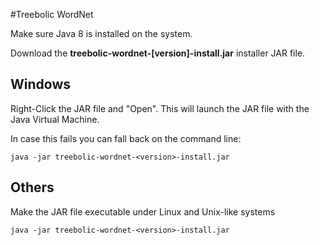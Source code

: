 #Treebolic WordNet

Make sure Java 8 is installed on the system.

Download the **treebolic-wordnet-[version]-install.jar** installer JAR file.

## Windows

Right-Click the JAR file and "Open". This will launch the
JAR file with the Java Virtual Machine.

In case this fails you can fall back on the command line:

	java -jar treebolic-wordnet-<version>-install.jar

## Others

Make the JAR file executable under Linux and Unix-like systems

	java -jar treebolic-wordnet-<version>-install.jar

